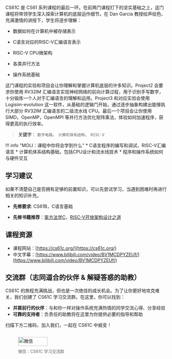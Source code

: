 
CS61C 是 CS61 系列课程的最后一环。在前两门课程打下的坚实基础之上，这门课程将带领学生深入探索计算机的底层运作细节。在 Dan Garcia 教授绘声绘色、充满激情的讲授下，学生将逐步理解：

* 数据如何在计算机中被存储表示  

* C语言对应的RISC-V汇编语言表示  

* RISC-V CPU微架构  

* 各类并行方法  

* 操作系统基础  

这门课程的实验和项目会让你理解和掌握计算机底层的许多知识。Project2 会要求你使用 RV32IM 汇编语言实现神经网络的前向计算过程，用于识别手写数字，十分锻炼一个人对于汇编语言的理解和运用。Project3 和对应实验会使用 Logisim-evolution 这一软件，从基础的逻辑门开始，通过逐步抽象构建出能够执行大部分 RV32IM 汇编语言的二级流水线 CPU。最后一个项目会让你使用 SIMD，OpenMP，OpenMPI 等并行方法优化矩阵乘法，体验如何加速程序，获得更高的执行效率。

> **关键字**： `数字电路`、 `计算机体系结构`、 `RISC-V`

!!! info "MOLI：课程中你将会学到什么"
    * C语言程序的编写和调试，RISC-V汇编语言
    * 计算机体系结构基础，包括CPU设计和流水线技术
    * 程序和操作系统如何与硬件交互

## 学习建议
如果不清楚自己是否拥有足够的前置知识，可以先尝试学习，当遇到困难时再进行相关的知识补充。

* **先修要求**: CS61B，C语言基础    

* **先修书籍推荐**：[笨方法学C](https://wizardforcel.gitbooks.io/lcthw/content/)，[RISC-V开放架构设计之道](https://ysyx.oscc.cc/books/riscv-reader.html)    

## 课程资源
* 课程网站：[https://cs61c.org/](https://cs61c.org/)
* 中文字幕：[https://www.bilibili.com/video/BV1MCDPYZEUf/](https://www.bilibili.com/video/BV1MCDPYZEUf/)

## 交流群（志同道合的伙伴 & 解疑答惑的助教）

CS61C 的旅程充满挑战，但也是一次绝佳的成长机会。为了让你更好地攻克难关，我们创建了 CS61C 学习交流群。在这里，你可以找到：

* **并肩前行的伙伴**：与和你一样对操作系统充满热情的同学交流心得、分享经验
* **可靠的支持者**：负责任的助教将在这里为你提供必要的指导和帮助

扫描下方二维码，加入我们，一起在 CS61C 中蜕变！

<div style="display: flex; justify-content: flex-start;">
    <figure>
        <img src="../images/CS61C_wechat.jpg" alt="微信" width="80%">
        <figcaption style="text-align: center; font-size: 0.9em; color: #666;">
        微信：CS61C 学习交流群
        </figcaption>
    </figure>
</div>
